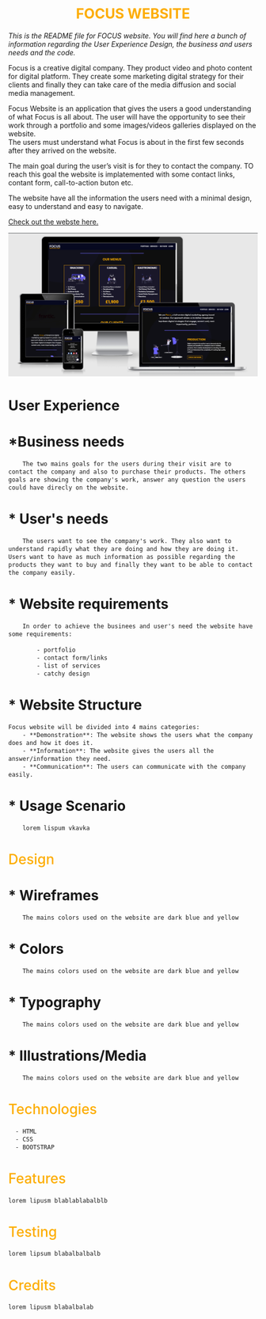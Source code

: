 <h1 style="color:#fdad00;font-weight:700" align="center">FOCUS WEBSITE</h1>

*This is the README file for FOCUS website. You will find here a bunch of information regarding the User Experience Design, the business and users needs and the code.*

Focus is a creative digital company. They product video and photo content for digital platform. They create some marketing digital strategy for their clients and finally they can take care of the media diffusion and social media management. 

Focus Website is an application that gives the users a good understanding of what Focus is all about. 
The user will have the opportunity to see their work through a portfolio and some images/videos galleries displayed on the website.  
The users must understand what Focus is about in the first few seconds after they arrived on the website.

The main goal during the user’s visit is for they to contact the company. TO reach this goal the website is implatemented with some contact links, contant form, call-to-action buton etc.

The website have all the information the users need with a minimal design, easy to understand and easy to navigate.

[Check out the webste here.](https://###)

![alt text](focus.png)


# User Experience

# *Business needs
        
        The two mains goals for the users during their visit are to contact the company and also to purchase their products. The others goals are showing the company's work, answer any question the users could have direcly on the website.  

# * User's needs
        
        The users want to see the company's work. They also want to understand rapidly what they are doing and how they are doing it. Users want to have as much information as possible regarding the products they want to buy and finally they want to be able to contact the company easily.

# * Website requirements
        
        In order to achieve the businees and user's need the website have some requirements:

            - portfolio
            - contact form/links
            - list of services
            - catchy design

# * Website Structure
        
    Focus website will be divided into 4 mains categories:
        - **Demonstration**: The website shows the users what the company does and how it does it. 
        - **Information**: The website gives the users all the answer/information they need.
        - **Communication**: The users can communicate with the company easily.


# * Usage Scenario
        
        lorem lispum vkavka


<h1 style="color:#fdad00;font-weight:500">Design</h1>

# * Wireframes

        The mains colors used on the website are dark blue and yellow

# * Colors

        The mains colors used on the website are dark blue and yellow

# * Typography

        The mains colors used on the website are dark blue and yellow

# * Illustrations/Media

        The mains colors used on the website are dark blue and yellow


<h1 style="color:#fdad00;font-weight:500">Technologies</h1>

      - HTML
      - CSS
      - BOOTSTRAP

<h1 style="color:#fdad00;font-weight:500">Features</h1>

    lorem lipusm blablablabalblb

<h1 style="color:#fdad00;font-weight:500">Testing</h1>

    lorem lipsum blabalbalbalb

<h1 style="color:#fdad00;font-weight:500">Credits</h1>

    lorem lipusm blabalbalab